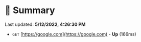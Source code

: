 # 📖 Summary
Last updated: **5/12/2022, 4:26:30 PM**

- `GET` [https://google.com](https://google.com) - **Up** (166ms)
